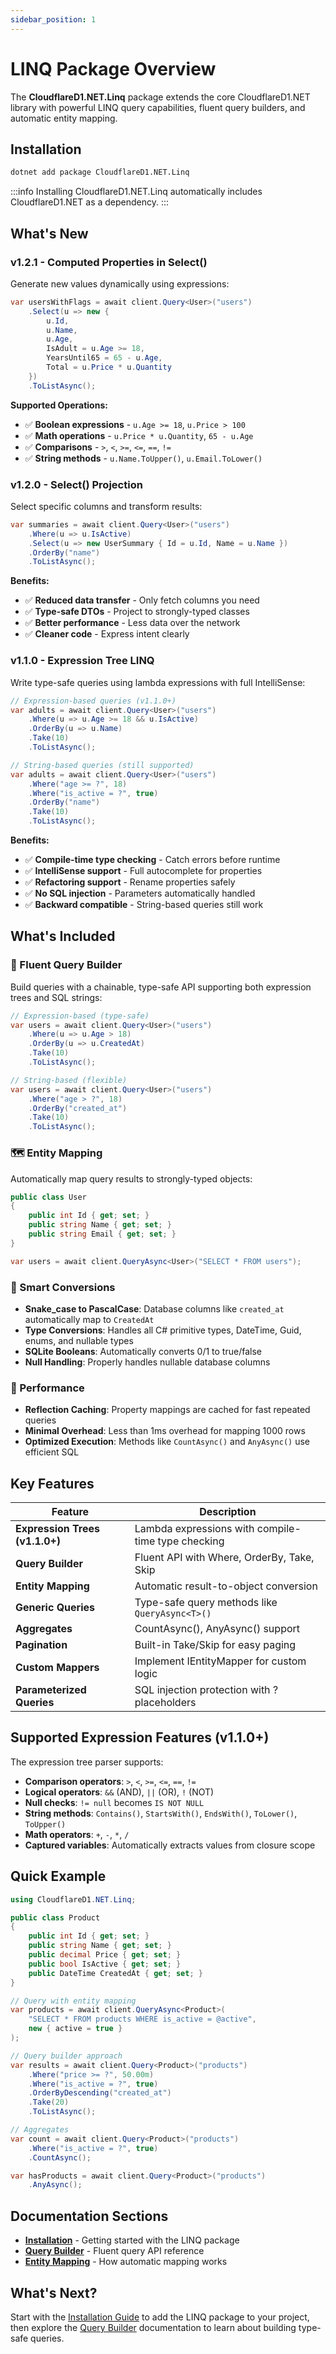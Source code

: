 ```yaml
---
sidebar_position: 1
---
```


# LINQ Package Overview

The **CloudflareD1.NET.Linq** package extends the core CloudflareD1.NET library with powerful LINQ query capabilities, fluent query builders, and automatic entity mapping.

## Installation

```bash
dotnet add package CloudflareD1.NET.Linq
```

:::info
Installing CloudflareD1.NET.Linq automatically includes CloudflareD1.NET as a dependency.
:::

## What's New

### v1.2.1 - Computed Properties in Select()

Generate new values dynamically using expressions:

```csharp
var usersWithFlags = await client.Query<User>("users")
    .Select(u => new {
        u.Id,
        u.Name,
        u.Age,
        IsAdult = u.Age >= 18,
        YearsUntil65 = 65 - u.Age,
        Total = u.Price * u.Quantity
    })
    .ToListAsync();
```

**Supported Operations:**
- ✅ **Boolean expressions** - `u.Age >= 18`, `u.Price > 100`
- ✅ **Math operations** - `u.Price * u.Quantity`, `65 - u.Age`
- ✅ **Comparisons** - `>`, `<`, `>=`, `<=`, `==`, `!=`
- ✅ **String methods** - `u.Name.ToUpper()`, `u.Email.ToLower()`

### v1.2.0 - Select() Projection

Select specific columns and transform results:

```csharp
var summaries = await client.Query<User>("users")
    .Where(u => u.IsActive)
    .Select(u => new UserSummary { Id = u.Id, Name = u.Name })
    .OrderBy("name")
    .ToListAsync();
```

**Benefits:**
- ✅ **Reduced data transfer** - Only fetch columns you need
- ✅ **Type-safe DTOs** - Project to strongly-typed classes
- ✅ **Better performance** - Less data over the network
- ✅ **Cleaner code** - Express intent clearly

### v1.1.0 - Expression Tree LINQ

Write type-safe queries using lambda expressions with full IntelliSense:

```csharp
// Expression-based queries (v1.1.0+)
var adults = await client.Query<User>("users")
    .Where(u => u.Age >= 18 && u.IsActive)
    .OrderBy(u => u.Name)
    .Take(10)
    .ToListAsync();

// String-based queries (still supported)
var adults = await client.Query<User>("users")
    .Where("age >= ?", 18)
    .Where("is_active = ?", true)
    .OrderBy("name")
    .Take(10)
    .ToListAsync();
```

**Benefits:**
- ✅ **Compile-time type checking** - Catch errors before runtime
- ✅ **IntelliSense support** - Full autocomplete for properties
- ✅ **Refactoring support** - Rename properties safely
- ✅ **No SQL injection** - Parameters automatically handled
- ✅ **Backward compatible** - String-based queries still work

## What's Included

### 🎯 Fluent Query Builder

Build queries with a chainable, type-safe API supporting both expression trees and SQL strings:

```csharp
// Expression-based (type-safe)
var users = await client.Query<User>("users")
    .Where(u => u.Age > 18)
    .OrderBy(u => u.CreatedAt)
    .Take(10)
    .ToListAsync();

// String-based (flexible)
var users = await client.Query<User>("users")
    .Where("age > ?", 18)
    .OrderBy("created_at")
    .Take(10)
    .ToListAsync();
```

### 🗺️ Entity Mapping

Automatically map query results to strongly-typed objects:

```csharp
public class User
{
    public int Id { get; set; }
    public string Name { get; set; }
    public string Email { get; set; }
}

var users = await client.QueryAsync<User>("SELECT * FROM users");
```

### 🔄 Smart Conversions

- **Snake_case to PascalCase**: Database columns like `created_at` automatically map to `CreatedAt`
- **Type Conversions**: Handles all C# primitive types, DateTime, Guid, enums, and nullable types
- **SQLite Booleans**: Automatically converts 0/1 to true/false
- **Null Handling**: Properly handles nullable database columns

### 🚀 Performance

- **Reflection Caching**: Property mappings are cached for fast repeated queries
- **Minimal Overhead**: Less than 1ms overhead for mapping 1000 rows
- **Optimized Execution**: Methods like `CountAsync()` and `AnyAsync()` use efficient SQL

## Key Features

| Feature | Description |
|---------|-------------|
| **Expression Trees (v1.1.0+)** | Lambda expressions with compile-time type checking |
| **Query Builder** | Fluent API with Where, OrderBy, Take, Skip |
| **Entity Mapping** | Automatic result-to-object conversion |
| **Generic Queries** | Type-safe query methods like `QueryAsync<T>()` |
| **Aggregates** | CountAsync(), AnyAsync() support |
| **Pagination** | Built-in Take/Skip for easy paging |
| **Custom Mappers** | Implement IEntityMapper for custom logic |
| **Parameterized Queries** | SQL injection protection with ? placeholders |

## Supported Expression Features (v1.1.0+)

The expression tree parser supports:

- **Comparison operators**: `>`, `<`, `>=`, `<=`, `==`, `!=`
- **Logical operators**: `&&` (AND), `||` (OR), `!` (NOT)
- **Null checks**: `!= null` becomes `IS NOT NULL`
- **String methods**: `Contains()`, `StartsWith()`, `EndsWith()`, `ToLower()`, `ToUpper()`
- **Math operators**: `+`, `-`, `*`, `/`
- **Captured variables**: Automatically extracts values from closure scope

## Quick Example

```csharp
using CloudflareD1.NET.Linq;

public class Product
{
    public int Id { get; set; }
    public string Name { get; set; }
    public decimal Price { get; set; }
    public bool IsActive { get; set; }
    public DateTime CreatedAt { get; set; }
}

// Query with entity mapping
var products = await client.QueryAsync<Product>(
    "SELECT * FROM products WHERE is_active = @active",
    new { active = true }
);

// Query builder approach
var results = await client.Query<Product>("products")
    .Where("price >= ?", 50.00m)
    .Where("is_active = ?", true)
    .OrderByDescending("created_at")
    .Take(20)
    .ToListAsync();

// Aggregates
var count = await client.Query<Product>("products")
    .Where("is_active = ?", true)
    .CountAsync();

var hasProducts = await client.Query<Product>("products")
    .AnyAsync();
```

## Documentation Sections

- **[Installation](installation)** - Getting started with the LINQ package
- **[Query Builder](query-builder)** - Fluent query API reference
- **[Entity Mapping](entity-mapping)** - How automatic mapping works

## What's Next?

Start with the [Installation Guide](installation) to add the LINQ package to your project, then explore the [Query Builder](query-builder) documentation to learn about building type-safe queries.

